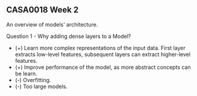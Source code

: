 ## CASA0018 Week 2

An overview of models' architecture. 

Question 1 - Why adding  dense layers to a Model? 
- (+) Learn more complex representations of the input data. First layer extracts low-level features, subsequent layers can extract higher-level features. 
- (+) Improve performance of the model, as more abstract concepts can be learn. 
- (-) Overfitting. 
- (-) Too large models. 
